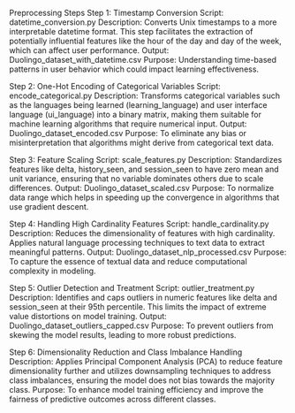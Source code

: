 Preprocessing Steps
Step 1: Timestamp Conversion
Script: datetime_conversion.py
Description: Converts Unix timestamps to a more interpretable datetime format. This step facilitates the extraction of potentially influential features like the hour of the day and day of the week, which can affect user performance.
Output: Duolingo_dataset_with_datetime.csv
Purpose: Understanding time-based patterns in user behavior which could impact learning effectiveness.

Step 2: One-Hot Encoding of Categorical Variables
Script: encode_categorical.py
Description: Transforms categorical variables such as the languages being learned (learning_language) and user interface language (ui_language) into a binary matrix, making them suitable for machine learning algorithms that require numerical input.
Output: Duolingo_dataset_encoded.csv
Purpose: To eliminate any bias or misinterpretation that algorithms might derive from categorical text data.

Step 3: Feature Scaling
Script: scale_features.py
Description: Standardizes features like delta, history_seen, and session_seen to have zero mean and unit variance, ensuring that no variable dominates others due to scale differences.
Output: Duolingo_dataset_scaled.csv
Purpose: To normalize data range which helps in speeding up the convergence in algorithms that use gradient descent.

Step 4: Handling High Cardinality Features
Script: handle_cardinality.py
Description: Reduces the dimensionality of features with high cardinality. Applies natural language processing techniques to text data to extract meaningful patterns.
Output: Duolingo_dataset_nlp_processed.csv
Purpose: To capture the essence of textual data and reduce computational complexity in modeling.

Step 5: Outlier Detection and Treatment
Script: outlier_treatment.py
Description: Identifies and caps outliers in numeric features like delta and session_seen at their 95th percentile. This limits the impact of extreme value distortions on model training.
Output: Duolingo_dataset_outliers_capped.csv
Purpose: To prevent outliers from skewing the model results, leading to more robust predictions.

Step 6: Dimensionality Reduction and Class Imbalance Handling
Description: Applies Principal Component Analysis (PCA) to reduce feature dimensionality further and utilizes downsampling techniques to address class imbalances, ensuring the model does not bias towards the majority class.
Purpose: To enhance model training efficiency and improve the fairness of predictive outcomes across different classes.
